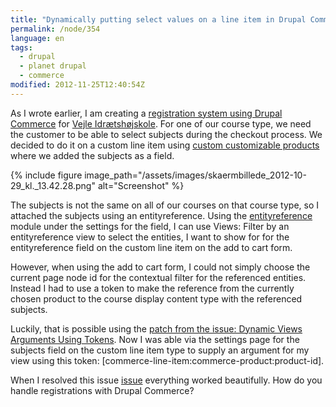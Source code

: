 ```yaml
---
title: "Dynamically putting select values on a line item in Drupal Commerce"
permalink: /node/354
language: en
tags:
  - drupal
  - planet drupal
  - commerce
modified: 2012-11-25T12:40:54Z
---
```


As I wrote earlier, I am creating a [registration system using Drupal Commerce](http://larsolesen.dk/node/353) for [Vejle Idrætshøjskole](http://vih.dk). For one of our course type, we need the customer to be able to select subjects during the checkout process. We decided to do it on a custom line item using [custom customizable products](http://drupal.org/project/commerce_custom_product) where we added the subjects as a field.

{% include figure image_path="/assets/images/skaermbillede_2012-10-29_kl._13.42.28.png" alt="Screenshot" %}

The subjects is not the same on all of our courses on that course type, so I attached the subjects using an entityreference. Using the [entityreference](http://drupal.org/project/entityreference) module under the settings for the field, I can use Views: Filter by an entityreference view to select the entities, I want to show for for the entityreference field on the custom line item on the add to cart form.

However, when using the add to cart form, I could not simply choose the current page node id for the contextual filter for the referenced entities. Instead I had to use a token to make the reference from the currently chosen product to the course display content type with the referenced subjects.

Luckily, that is possible using the [patch from the issue: Dynamic Views Arguments Using Tokens](http://drupal.org/node/1699378). Now I was able via the settings page for the subjects field on the custom line item type to supply an argument for my view using this token: \[commerce-line-item:commerce-product:product-id\].

When I resolved this issue [issue](http://drupal.org/node/1826676) everything worked beautifully. How do you handle registrations with Drupal Commerce?
